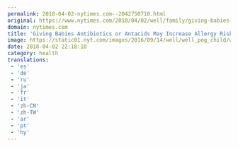 ```yaml
---
permalink: 2018-04-02-nytimes.com--2042750710.html
original: https://www.nytimes.com/2018/04/02/well/family/giving-babies-antibiotics-or-antacids-may-increase-allergy-risk.html?partner=rss&amp;emc=rss
domain: nytimes.com
title: 'Giving Babies Antibiotics or Antacids May Increase Allergy Risk'
image: https://static01.nyt.com/images/2016/09/14/well/well_pog_child/well_pog_child-mediumThreeByTwo440.jpg
date: 2018-04-02 22:18:10
category: health
translations: 
 - 'es'
 - 'de'
 - 'ru'
 - 'ja'
 - 'fr'
 - 'it'
 - 'zh-CN'
 - 'zh-TW'
 - 'ar'
 - 'pt'
 - 'hy'
---
```


